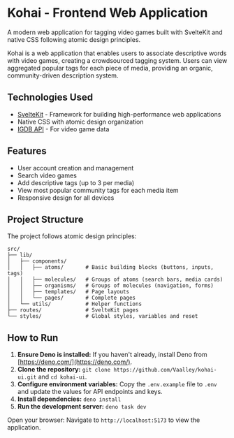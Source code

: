 # Kohai - Frontend Web Application

A modern web application for tagging video games built with SvelteKit and native
CSS following atomic design principles.

Kohai is a web application that enables users to associate descriptive words
with video games, creating a crowdsourced tagging system. Users can view
aggregated popular tags for each piece of media, providing an organic,
community-driven description system.

## Technologies Used

- [SvelteKit](https://svelte.dev/) - Framework for building high-performance web
  applications
- Native CSS with atomic design organization
- [IGDB API](https://api-docs.igdb.com/) - For video game data

## Features

- User account creation and management
- Search video games
- Add descriptive tags (up to 3 per media)
- View most popular community tags for each media item
- Responsive design for all devices

## Project Structure

The project follows atomic design principles:

```text
src/
├── lib/
│   ├── components/
│   │   ├── atoms/       # Basic building blocks (buttons, inputs, tags)
│   │   ├── molecules/   # Groups of atoms (search bars, media cards)
│   │   ├── organisms/   # Groups of molecules (navigation, forms)
│   │   ├── templates/   # Page layouts
│   │   └── pages/       # Complete pages
│   └── utils/           # Helper functions
├── routes/              # SvelteKit pages
└── styles/              # Global styles, variables and reset
```

## How to Run

1. **Ensure Deno is installed:** If you haven't already, install Deno from
   [https://deno.com/](https://deno.com/).
2. **Clone the repository:** `git clone https://github.com/Vaalley/kohai-ui.git`
   and `cd kohai-ui`.
3. **Configure environment variables:** Copy the `.env.example` file to `.env`
   and update the values for API endpoints and keys.
4. **Install dependencies:** `deno install`
5. **Run the development server:** `deno task dev`

Open your browser: Navigate to `http://localhost:5173` to view the application.
